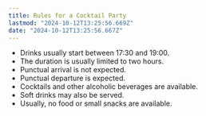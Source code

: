 ```yaml
---
title: Rules for a Cocktail Party
lastmod: "2024-10-12T13:25:56.669Z"
date: "2024-10-12T13:25:56.667Z"
---
```


- Drinks usually start between 17:30 and 19:00.
- The duration is usually limited to two hours.
- Punctual arrival is not expected.
- Punctual departure is expected.
- Cocktails and other alcoholic beverages are available.
- Soft drinks may also be served.
- Usually, no food or small snacks are available.
